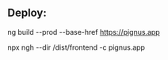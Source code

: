 Deploy:
-------

ng build --prod --base-href https://pignus.app

npx ngh --dir /dist/frontend -c pignus.app
